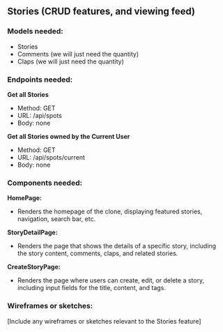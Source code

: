## Stories (CRUD features, and viewing feed)

### Models needed:
- Stories
- Comments (we will just need the quantity)
- Claps (we will just need the quantity)

### Endpoints needed:

**Get all Stories**
- Method: GET
- URL: /api/spots
- Body: none

**Get all Stories owned by the Current User**
- Method: GET
- URL: /api/spots/current
- Body: none

### Components needed:

**HomePage:**
- Renders the homepage of the clone, displaying featured stories, navigation, search bar, etc.

**StoryDetailPage:**
- Renders the page that shows the details of a specific story, including the story content, comments, claps, and related stories.

**CreateStoryPage:**
- Renders the page where users can create, edit, or delete a story, including input fields for the title, content, and tags.

### Wireframes or sketches:
[Include any wireframes or sketches relevant to the Stories feature]
